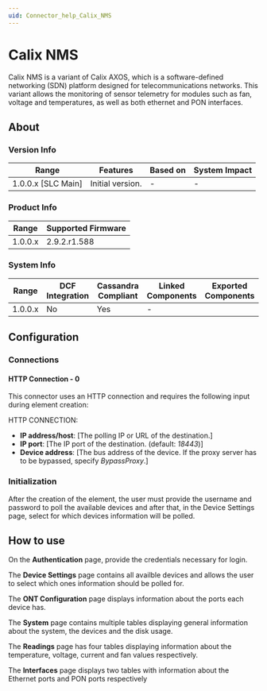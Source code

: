 ```yaml
---
uid: Connector_help_Calix_NMS
---
```


# Calix NMS

Calix NMS is a variant of Calix AXOS, which is a software-defined networking (SDN) platform designed for telecommunications networks. This variant allows the monitoring of sensor telemetry for modules such as fan, voltage and temperatures, as well as both ethernet and PON interfaces.

## About

### Version Info

|Range  |Features  |Based on  |System Impact  |
|---------|---------|---------|---------|
|1.0.0.x [SLC Main]     |Initial version.         |-         |-         |

### Product Info

|Range  |Supported Firmware  |
|---------|---------|
|1.0.0.x     |2.9.2.r1.588         |

### System Info

|Range  |DCF Integration  |Cassandra Compliant  |Linked Components  |Exported Components   |
|---------|---------|---------|---------|---------|
|1.0.0.x    |No       |Yes         |-         |   |

## Configuration

### Connections

#### HTTP Connection - 0

This connector uses an HTTP connection and requires the following input during element creation:

HTTP CONNECTION:

  - **IP address/host**: [The polling IP or URL of the destination.]
  - **IP port**: [The IP port of the destination. (default: *18443*)]
  - **Device address**: [The bus address of the device. If the proxy server has to be bypassed, specify *BypassProxy*.]


### Initialization

After the creation of the element, the user must provide the username and password to poll the available devices and after that, in the Device Settings page, select for which devices information will be polled.

## How to use

On the **Authentication** page, provide the credentials necessary for login.

The **Device Settings** page contains all availble devices and allows the user to select which ones information should be polled for.

The **ONT Configuration** page displays information about the ports each device has.

The **System** page contains multiple tables displaying general information about the system, the devices and the disk usage.

The **Readings** page has four tables displaying information about the temperature, voltage, current and fan values respectively.

The **Interfaces** page displays two tables with information about the Ethernet ports and PON ports respectively
